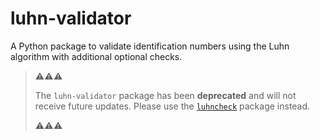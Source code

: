 # luhn-validator

A Python package to validate identification numbers using the Luhn algorithm
with additional optional checks.

> ⚠️⚠️⚠️
>
> The `luhn-validator` package has been **deprecated** and will not receive
> future updates. Please use the
> [`luhncheck`](https://pypi.org/project/luhncheck/) package instead.
>
> ⚠️⚠️⚠️
